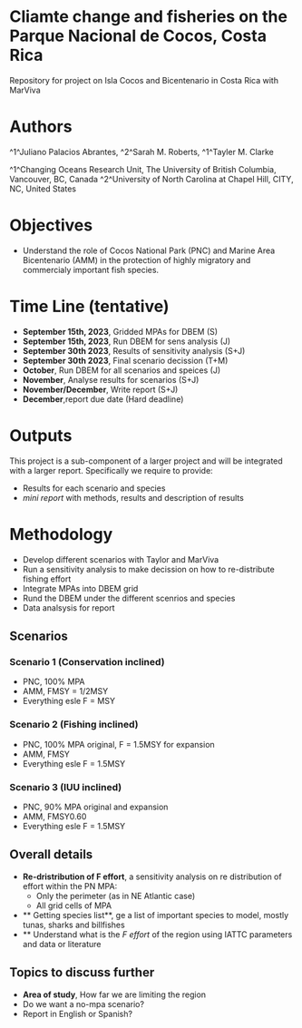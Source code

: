 # Cliamte change and fisheries on the Parque Nacional de Cocos, Costa Rica
Repository for project on Isla Cocos and Bicentenario in Costa Rica with MarViva

# Authors
^1^Juliano Palacios Abrantes, ^2^Sarah M. Roberts, ^1^Tayler M. Clarke

^1^Changing Oceans Research Unit, The University of British Columbia, Vancouver, BC, Canada
^2^University of North Carolina at Chapel Hill, CITY, NC, United States

# Objectives
- Understand the role of Cocos National Park (PNC) and Marine Area Bicentenario (AMM) in the protection of highly migratory and commercialy important fish species.

# Time Line (tentative)
- **September 15th, 2023**, Gridded MPAs for DBEM (S)
- **September 15th, 2023**, Run DBEM for sens analysis (J)
- **September 30th 2023**, Results of sensitivity analysis (S+J)
- **September 30th 2023**, Final scenario decission (T+M)
- **October**, Run DBEM for all scenarios and speices (J)
- **November**, Analyse results for scenarios (S+J)
- **November/December**, Write report (S+J)
- **December**,report due date (Hard deadline)

# Outputs
This project is a sub-component of a larger project and will be integrated with a larger report. Specifically we require to provide:
- Results for each scenario and species
- *mini report* with methods, results and description of results

# Methodology

- Develop different scenarios with Taylor and MarViva
- Run a sensitivity analysis to make decission on how to re-distribute fishing effort
- Integrate MPAs into DBEM grid
- Rund the DBEM under the different scenrios and species
- Data analsysis for report

## Scenarios

### Scenario 1 (Conservation inclined)
- PNC, 100% MPA
- AMM, FMSY = 1/2MSY
- Everything esle F = MSY

### Scenario 2 (Fishing inclined)
- PNC, 100% MPA original, F = 1.5MSY for expansion
- AMM, FMSY
- Everything esle F = 1.5MSY

### Scenario 3 (IUU inclined)

- PNC, 90% MPA original and expansion
- AMM, FMSY0.60
- Everything esle F = 1.5MSY

## Overall details

- **Re-dristribution of F effort**, a sensitivity analysis on re distribution of effort within the PN MPA:
  - Only the perimeter (as in NE Atlantic case)
  - All grid cells of MPA
- ** Getting species list**, ge a list of important species to model, mostly tunas, sharks and billfishes
- ** Understand what is the *F effort* of the region using IATTC parameters and data or literature

## Topics to discuss further
- **Area of study**, How far we are limiting the region
- Do we want a no-mpa scenario?
- Report in English or Spanish?

